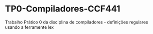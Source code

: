 # TP0-Compiladores-CCF441
Trabalho Prático 0 da disciplina de compiladores - definições regulares usando a ferramente lex
